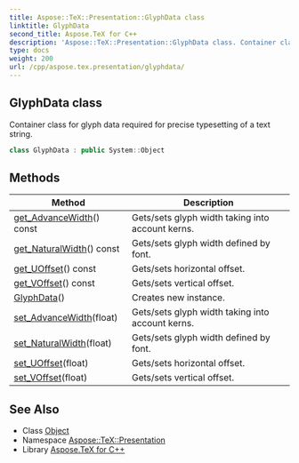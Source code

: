 ```yaml
---
title: Aspose::TeX::Presentation::GlyphData class
linktitle: GlyphData
second_title: Aspose.TeX for C++
description: 'Aspose::TeX::Presentation::GlyphData class. Container class for glyph data required for precise typesetting of a text string in C++.'
type: docs
weight: 200
url: /cpp/aspose.tex.presentation/glyphdata/
---
```

## GlyphData class


Container class for glyph data required for precise typesetting of a text string.

```cpp
class GlyphData : public System::Object
```

## Methods

| Method | Description |
| --- | --- |
| [get_AdvanceWidth](./get_advancewidth/)() const | Gets/sets glyph width taking into account kerns. |
| [get_NaturalWidth](./get_naturalwidth/)() const | Gets/sets glyph width defined by font. |
| [get_UOffset](./get_uoffset/)() const | Gets/sets horizontal offset. |
| [get_VOffset](./get_voffset/)() const | Gets/sets vertical offset. |
| [GlyphData](./glyphdata/)() | Creates new instance. |
| [set_AdvanceWidth](./set_advancewidth/)(float) | Gets/sets glyph width taking into account kerns. |
| [set_NaturalWidth](./set_naturalwidth/)(float) | Gets/sets glyph width defined by font. |
| [set_UOffset](./set_uoffset/)(float) | Gets/sets horizontal offset. |
| [set_VOffset](./set_voffset/)(float) | Gets/sets vertical offset. |
## See Also

* Class [Object](../../system/object/)
* Namespace [Aspose::TeX::Presentation](../)
* Library [Aspose.TeX for C++](../../)
